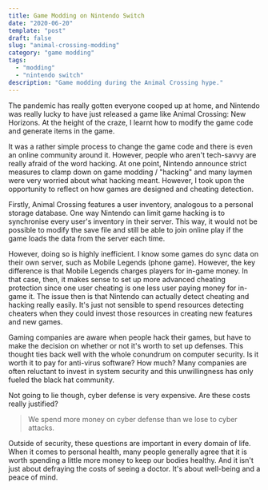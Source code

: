 ```yaml
---
title: Game Modding on Nintendo Switch
date: "2020-06-20"
template: "post"
draft: false
slug: "animal-crossing-modding"
category: "game modding"
tags:
  - "modding"
  - "nintendo switch"
description: "Game modding during the Animal Crossing hype."
---
```


The pandemic has really gotten everyone cooped up at home, and Nintendo was really lucky to have just released a game like Animal Crossing: New Horizons. At the height of the craze, I learnt how to modify the game code and generate items in the game. 

It was a rather simple process to change the game code and there is even an online community around it. However, people who aren't tech-savvy are really afraid of the word hacking. At one point, Nintendo announce strict measures to clamp down on game modding / "hacking" and many laymen were very worried about what hacking meant. However, I took upon the opportunity to reflect on how games are designed and cheating detection.

Firstly, Animal Crossing features a user inventory, analogous to a personal storage database. One way Nintendo can limit game hacking is to synchronise every user's inventory in their server. This way, it would not be possible to modify the save file and still be able to join online play if the game loads the data from the server each time.

However, doing so is highly inefficient. I know some games do sync data on their own server, such as Mobile Legends (phone game). However, the key difference is that Mobile Legends charges players for in-game money. In that case, then, it makes sense to set up more advanced cheating protection since one user cheating is one less user paying money for in-game it. The issue then is that Nintendo can actually detect cheating and hacking really easily. It's just not sensible to spend resources detecting cheaters when they could invest those resources in creating new features and new games.

Gaming companies are aware when people hack their games, but have to make the decision on whether or not it's worth to set up defenses. This thought ties back well with the whole conundrum on computer security. Is it worth it to pay for anti-virus software? How much? Many companies are often reluctant to invest in system security and this unwillingness has only fueled the black hat community. 

Not going to lie though, cyber defense is very expensive. Are these costs really justified?

> We spend more money on cyber defense than we lose to cyber attacks.

Outside of security, these questions are important in every domain of life. When it comes to personal health, many people generally agree that it is worth spending a little more money to keep our bodies healthy. And it isn't just about defraying the costs of seeing a doctor. It's about well-being and a peace of mind.


